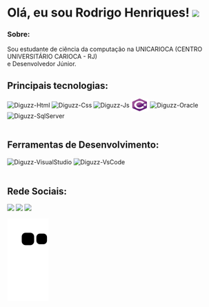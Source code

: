 # Olá, eu sou Rodrigo Henriques! <img src="https://media.giphy.com/media/hvRJCLFzcasrR4ia7z/giphy.gif" width="15px" />

### Sobre:

<!--
- 🔭 I’m currently working on ...
- 🌱 I’m currently learning ...
- 👯 I’m looking to collaborate on ...
- 🤔 I’m looking for help with ...
- 💬 Ask me about ...
- 📫 How to reach me: ...
- 😄 Pronouns: ...
- ⚡ Fun fact: ...
-->

Sou estudante de ciência da computação na UNICARIOCA (CENTRO UNIVERSITÁRIO CARIOCA - RJ) </br> e Desenvolvedor Júnior.

## Principais tecnologias: 

<div style="display: inline_block">  
 <img align="center" alt="Diguzz-Html" height="30" width="40" src="https://cdn.jsdelivr.net/gh/devicons/devicon/icons/html5/html5-original-wordmark.svg">
 <img align="center" alt="Diguzz-Css" height="30" width="40" src="https://cdn.jsdelivr.net/gh/devicons/devicon/icons/css3/css3-original-wordmark.svg">
 <img align="center" alt="Diguzz-Js" height="30" width="40" src="https://cdn.jsdelivr.net/gh/devicons/devicon/icons/javascript/javascript-original.svg">
 <img align="center" alt="Diguzz-Csharp" height="30" width="40" src="https://raw.githubusercontent.com/devicons/devicon/master/icons/csharp/csharp-original.svg">
 <img align="center" alt="Diguzz-Oracle" height="80" width="90" src="https://cdn.jsdelivr.net/gh/devicons/devicon/icons/oracle/oracle-original.svg"> 
 <img align="center" alt="Diguzz-SqlServer" height="50" width="60" src="https://cdn.jsdelivr.net/gh/devicons/devicon/icons/microsoftsqlserver/microsoftsqlserver-plain-wordmark.svg">
</div>
<br/>
  
  
## Ferramentas de Desenvolvimento:
<div style="display: inline_block">
  <img align="center" alt="Diguzz-VisualStudio" height="30" width="40" src="https://cdn.jsdelivr.net/gh/devicons/devicon/icons/visualstudio/visualstudio-plain.svg">
  <img align="center" alt="Diguzz-VsCode" height="30" width="40" src="https://cdn.jsdelivr.net/gh/devicons/devicon/icons/vscode/vscode-original.svg">  
</div>
<br/>

<!-- <a href="https://github.com/Diguzz">
  <img height="180em" src="https://github-readme-stats.vercel.app/api?username=Diguzz&show_icons=true&theme=vue-dark&include_all_commits=true&count_private=true"/>
  </a>
<a href="https://github.com/Diguzz">
  <img height="180em" src="https://github-readme-stats.vercel.app/api/top-langs/?username=Diguzz&layout=compact&langs_count=7&theme=vue-dark"/>
</a> -->


## Rede Sociais:
<div> 
 <!-- <a href="#" target="_blank"><img src="https://img.shields.io/badge/YouTube-FF0000?style=for-the-badge&logo=youtube&logoColor=white" target="_blank"></a> -->
  <a href="https://www.instagram.com/rodrigoohenriques" target="_blank"><img src="https://img.shields.io/badge/-Instagram-%23E4405F?style=for-the-badge&logo=instagram&logoColor=white" target="_blank"></a>
 	<!-- <a href="https://www.twitch.tv/nudomaka" target="_blank"><img src="https://img.shields.io/badge/Twitch-9146FF?style=for-the-badge&logo=twitch&logoColor=white" target="_blank"></a> -->
 <!-- <a href="#" target="_blank"><img src="https://img.shields.io/badge/Discord-7289DA?style=for-the-badge&logo=discord&logoColor=white" target="_blank"></a> -->
  <a href = "mailto:rodrigobhenriques@gmail.com"><img src="https://img.shields.io/badge/-Gmail-%23333?style=for-the-badge&logo=gmail&logoColor=white" target="_blank"></a>
  <a href="https://www.linkedin.com/in/rodrigobhenriques" target="_blank"><img src="https://img.shields.io/badge/-LinkedIn-%230077B5?style=for-the-badge&logo=linkedin&logoColor=white" target="_blank"></a> 
 
  ![Snake animation](https://github.com/rafaballerini/rafaballerini/blob/output/github-contribution-grid-snake.svg) 
</div>
